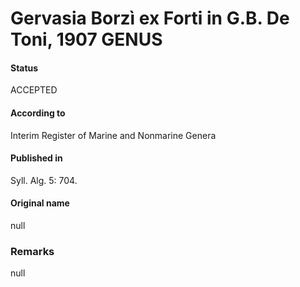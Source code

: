 Gervasia Borzì ex Forti in G.B. De Toni, 1907 GENUS
=======

#### Status
ACCEPTED

#### According to
Interim Register of Marine and Nonmarine Genera

#### Published in
Syll. Alg. 5: 704.

#### Original name
null

### Remarks
null